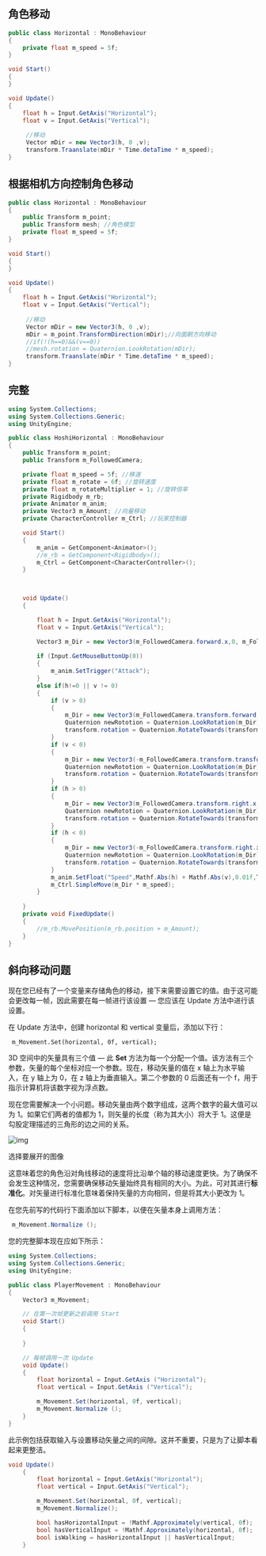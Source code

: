 ## 角色移动

~~~c#
public class Horizontal : MonoBehaviour
{
    private float m_speed = 5f;
}

void Start()
{
}

void Update()
{
    float h = Input.GetAxis("Horizontal");
    float v = Input.GetAxis("Vertical");
        
     //移动
     Vector mDir = new Vector3(h, 0 ,v);
     transform.Traanslate(mDir * Time.detaTime * m_speed);
}

~~~

## 根据相机方向控制角色移动

~~~c#
public class Horizontal : MonoBehaviour
{
    public Transform m_point;
    public Transform mesh; //角色模型
    private float m_speed = 5f;
}

void Start()
{
}

void Update()
{
    float h = Input.GetAxis("Horizontal");
    float v = Input.GetAxis("Vertical");
        
     //移动
     Vector mDir = new Vector3(h, 0 ,v);
     mDir = m_point.TransformDirection(mDir);//向面朝方向移动
     //if(!(h==0)&&(v==0))
     //mesh.rotation = Quaternion.LookRotation(mDir);
     transform.Traanslate(mDir * Time.detaTime * m_speed);
}
~~~

## 完整
~~~c#
using System.Collections;
using System.Collections.Generic;
using UnityEngine;

public class HoshiHorizontal : MonoBehaviour
{
    public Transform m_point;
    public Transform m_FollowedCamera;

    private float m_speed = 5f; //移速
    private float m_rotate = 6f; //旋转速度
    private float m_rotateMultiplier = 1; //旋转倍率
    private Rigidbody m_rb;
    private Animator m_anim;
    private Vector3 m_Amount; //向量移动
    private CharacterController m_Ctrl; //玩家控制器

    void Start()
    {
        m_anim = GetComponent<Animator>();
        //m_rb = GetComponent<Rigidbody>();
        m_Ctrl = GetComponent<CharacterController>();
    }

     

    void Update()
    {

        float h = Input.GetAxis("Horizontal");
        float v = Input.GetAxis("Vertical");

        Vector3 m_Dir = new Vector3(m_FollowedCamera.forward.x,0, m_FollowedCamera.forward.z).normalized;//目标方向的向量
         
        if (Input.GetMouseButtonUp(0))
        { 
            m_anim.SetTrigger("Attack");
        }
        else if(h!=0 || v != 0)
        {
            if (v > 0)
            {
                m_Dir = new Vector3(m_FollowedCamera.transform.forward.x, 0, m_FollowedCamera.transform.forward.z);
                Quaternion newRototion = Quaternion.LookRotation(m_Dir);
                transform.rotation = Quaternion.RotateTowards(transform.rotation, newRototion, 100);
            }
            if (v < 0)
            {
                m_Dir = new Vector3(-m_FollowedCamera.transform.transform.forward.x, 0, -m_FollowedCamera.transform.forward.z);
                Quaternion newRototion = Quaternion.LookRotation(m_Dir);
                transform.rotation = Quaternion.RotateTowards(transform.rotation, newRototion, 100);
            }
            if (h > 0)
            {
                m_Dir = new Vector3(m_FollowedCamera.transform.right.x, 0, m_FollowedCamera.transform.right.z);
                Quaternion newRototion = Quaternion.LookRotation(m_Dir);
                transform.rotation = Quaternion.RotateTowards(transform.rotation, newRototion, 100);
            }
            if (h < 0)
            {
                m_Dir = new Vector3(-m_FollowedCamera.transform.right.x, 0, -m_FollowedCamera.transform.right.z);
                Quaternion newRototion = Quaternion.LookRotation(m_Dir);
                transform.rotation = Quaternion.RotateTowards(transform.rotation, newRototion, 100);
            }
            m_anim.SetFloat("Speed",Mathf.Abs(h) + Mathf.Abs(v),0.01f,Time.deltaTime);
            m_Ctrl.SimpleMove(m_Dir * m_speed);
        }
        
    }
    private void FixedUpdate()
    {
        //m_rb.MovePosition(m_rb.position + m_Amount);
    }
}

~~~

## 斜向移动问题

现在您已经有了一个变量来存储角色的移动，接下来需要设置它的值。由于这可能会更改每一帧，因此需要在每一帧进行该设置 — 您应该在 Update 方法中进行该设置。

在 Update 方法中，创建 horizontal 和 vertical 变量后，添加以下行：

```
 m_Movement.Set(horizontal, 0f, vertical);
```

3D 空间中的矢量具有三个值 — 此 **Set** 方法为每一个分配一个值。该方法有三个参数，矢量的每个坐标对应一个参数。现在，移动矢量的值在 x 轴上为水平输入，在 y 轴上为 0，在 z 轴上为垂直输入。第二个参数的 0 后面还有一个 f，用于指示计算机将该数字视为浮点数。

现在您需要解决一个小问题。移动矢量由两个数字组成，这两个数字的最大值可以为 1。如果它们两者的值都为 1，则矢量的长度（称为其大小）将大于 1。这便是勾股定理描述的三角形的边之间的关系。

![img](https://connect-cdn-public-prd.unitychina.cn/h1/20190411/learn/images/e20f8154-d0c0-4368-a094-5ae59c4ba3aa_02.png)

选择要展开的图像

这意味着您的角色沿对角线移动的速度将比沿单个轴的移动速度更快。为了确保不会发生这种情况，您需要确保移动矢量始终具有相同的大小。为此，可对其进行**标准化**。对矢量进行标准化意味着保持矢量的方向相同，但是将其大小更改为 1。

在您先前写的代码行下面添加以下脚本，以便在矢量本身上调用方法：

```c#
 m_Movement.Normalize ();
```

您的完整脚本现在应如下所示：

```c#
using System.Collections;
using System.Collections.Generic;
using UnityEngine;

public class PlayerMovement : MonoBehaviour
{
    Vector3 m_Movement;

    // 在第一次帧更新之前调用 Start
    void Start()
    {
        
    }

    // 每帧调用一次 Update
    void Update()
    {
        float horizontal = Input.GetAxis ("Horizontal");
        float vertical = Input.GetAxis ("Vertical");

        m_Movement.Set(horizontal, 0f, vertical);
        m_Movement.Normalize ();
    }
}
```

此示例包括获取输入与设置移动矢量之间的间隙。这并不重要，只是为了让脚本看起来更整洁。

~~~c#
void Update()
    {
        float horizontal = Input.GetAxis("Horizontal");
        float vertical = Input.GetAxis("Vertical");

        m_Movement.Set(horizontal, 0f, vertical);
        m_Movement.Normalize();

        bool hasHorizontalInput = !Mathf.Approximately(vertical, 0f);
        bool hasVerticalInput = !Mathf.Approximately(horizontal, 0f);
        bool isWalking = hasHorizontalInput || hasVerticalInput;
    }
~~~

